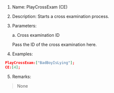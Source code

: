 1. Name: PlayCrossExam (CE)
2. Description: Starts a cross examination process.
3. Parameters:
    
    a. Cross examination ID
    
    Pass the ID of the cross examination here.
4. Examples:
```json
PlayCrossExam:["BadBoyIsLying"];
CE:[4];
```
5. Remarks:
> None
